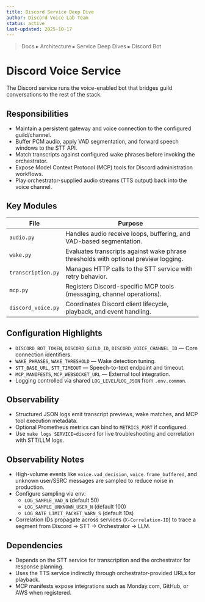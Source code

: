 ```yaml
---
title: Discord Service Deep Dive
author: Discord Voice Lab Team
status: active
last-updated: 2025-10-17
---
```


<!-- markdownlint-disable-next-line MD041 -->
> Docs ▸ Architecture ▸ Service Deep Dives ▸ Discord Bot

# Discord Voice Service

The Discord service runs the voice-enabled bot that bridges guild conversations to the rest of the
stack.

## Responsibilities

- Maintain a persistent gateway and voice connection to the configured guild/channel.
- Buffer PCM audio, apply VAD segmentation, and forward speech windows to the STT API.
- Match transcripts against configured wake phrases before invoking the orchestrator.
- Expose Model Context Protocol (MCP) tools for Discord administration workflows.
- Play orchestrator-supplied audio streams (TTS output) back into the voice channel.

## Key Modules

| File | Purpose |
| --- | --- |
| `audio.py` | Handles audio receive loops, buffering, and VAD-based segmentation. |
| `wake.py` | Evaluates transcripts against wake phrase thresholds with optional preview logging. |
| `transcription.py` | Manages HTTP calls to the STT service with retry behavior. |
| `mcp.py` | Registers Discord-specific MCP tools (messaging, channel operations). |
| `discord_voice.py` | Coordinates Discord client lifecycle, playback, and event handling. |

## Configuration Highlights

- `DISCORD_BOT_TOKEN`, `DISCORD_GUILD_ID`, `DISCORD_VOICE_CHANNEL_ID` — Core connection identifiers.
- `WAKE_PHRASES`, `WAKE_THRESHOLD` — Wake detection tuning.
- `STT_BASE_URL`, `STT_TIMEOUT` — Speech-to-text endpoint and timeout.
- `MCP_MANIFESTS`, `MCP_WEBSOCKET_URL` — External tool integration.
- Logging controlled via shared `LOG_LEVEL`/`LOG_JSON` from `.env.common`.

## Observability

- Structured JSON logs emit transcript previews, wake matches, and MCP tool execution metadata.
- Optional Prometheus metrics can bind to `METRICS_PORT` if configured.
- Use `make logs SERVICE=discord` for live troubleshooting and correlation with STT/LLM logs.

## Observability Notes

- High-volume events like `voice.vad_decision`, `voice.frame_buffered`, and unknown user/SSRC messages are sampled to reduce noise in production.
- Configure sampling via env:
  - `LOG_SAMPLE_VAD_N` (default 50)
  - `LOG_SAMPLE_UNKNOWN_USER_N` (default 100)
  - `LOG_RATE_LIMIT_PACKET_WARN_S` (default 10s)
- Correlation IDs propagate across services (`X-Correlation-ID`) to trace a segment from Discord → STT → Orchestrator → LLM.

## Dependencies

- Depends on the STT service for transcription and the orchestrator for response planning.
- Uses the TTS service indirectly through orchestrator-provided URLs for playback.
- MCP manifests expose integrations such as Monday.com, GitHub, or AWS when registered.
